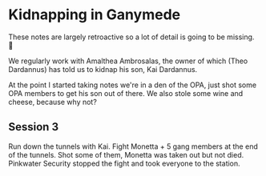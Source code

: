 # Kidnapping in Ganymede

These notes are largely retroactive so a lot of detail is going to be missing. :shrug:

We regularly work with Amalthea Ambrosalas, the owner of which (Theo Dardannus) has told us to kidnap his son, Kai Dardannus.

At the point I started taking notes we're in a den of the OPA, just shot some OPA members to get his son out of there. We also stole some wine and cheese, because why not?

## Session 3

Run down the tunnels with Kai. Fight Monetta + 5 gang members at the end of the tunnels. Shot some of them, Monetta was taken out but not died. Pinkwater Security stopped the fight and took everyone to the station.
